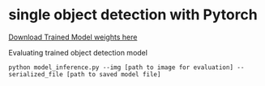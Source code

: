 # single object detection with Pytorch

[Download Trained Model weights here](https://drive.google.com/drive/folders/1dcpMNi58ayTKcbRv_gEgdB8i0f1pdwjA?usp=sharing)

Evaluating trained object detection model

```
python model_inference.py --img [path to image for evaluation] --serialized_file [path to saved model file]
```
